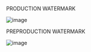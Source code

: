 PRODUCTION WATERMARK

![image](https://github.com/user-attachments/assets/f8c4bc07-382e-4b13-9739-a5acd44d71aa)

PREPRODUCTION WATERMARK

![image](https://github.com/user-attachments/assets/4e806071-5d89-4741-995d-5e6fe7b034c4)

